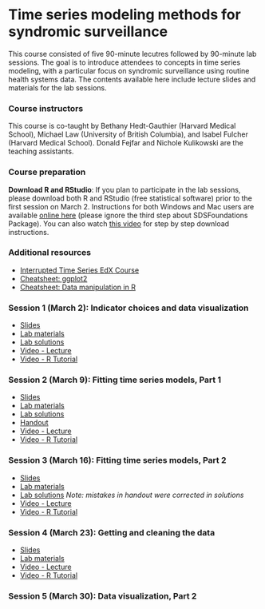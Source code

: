 # Time series modeling methods for syndromic surveillance

This course consisted of five 90-minute lecutres followed by 90-minute lab sessions. The goal is to introduce attendees to concepts in time series modeling, with a particular focus on syndromic surveillance using routine health systems data. The contents available here include lecture slides and materials for the lab sessions.

### Course instructors
This course is co-taught by Bethany Hedt-Gauthier (Harvard Medical School), Michael Law (University of British Columbia), and Isabel Fulcher (Harvard Medical School). Donald Fejfar and Nichole Kulikowski are the teaching assistants.

### Course preparation
**Download R and RStudio**: If you plan to participate in the lab sessions, please download both R and RStudio (free statistical software) prior to the first session on March 2. Instructions for both Windows and Mac users are available [online here](https://courses.edx.org/courses/UTAustinX/UT.7.01x/3T2014/56c5437b88fa43cf828bff5371c6a924/) (please ignore the third step about SDSFoundations Package). You can also watch [this video](https://www.youtube.com/watch?v=cX532N_XLIs&ab_channel=MarinStatsLectures-RProgramming%26Statistics) for step by step download instructions.

### Additional resources
- [Interrupted Time Series EdX Course](https://www.edx.org/course/policy-analysis-using-interrupted-time-series)
- [Cheatsheet: ggplot2](https://rstudio.com/wp-content/uploads/2015/03/ggplot2-cheatsheet.pdf)
- [Cheatsheet: Data manipulation in R](https://s3.amazonaws.com/assets.datacamp.com/blog_assets/Tidyverse+Cheat+Sheet.pdf)

### Session 1 (March 2): Indicator choices and data visualization 
- [Slides](slides/CIHR_SyndromicSurveillanceCourse_lecture1_v02.pdf)
- [Lab materials](materials/session1_03-02.zip)
- [Lab solutions](solutions/session1_handout_solutions.pdf)
- [Video - Lecture](https://www.youtube.com/watch?v=vo_MFsIRBe4)
- [Video - R Tutorial](https://www.youtube.com/watch?v=AeWJ2T2Zuiw)

### Session 2 (March 9): Fitting time series models, Part 1 
- [Slides](slides/CIHR_Course_Week2_Time_Series_no_code.pdf)
- [Lab materials](materials/session2_03-09.zip)
- [Lab solutions](solutions/session2_handout_solutions.pdf)
- [Handout](https://docs.google.com/presentation/d/1xSLggegZW1SDZBWTop-swGuqrGFYlOByrD7X2lNdWRs/edit#slide=id.p)
- [Video - Lecture](https://www.youtube.com/watch?v=JWJhww1mOOE)
- [Video - R Tutorial](https://www.youtube.com/watch?v=CRAE1zARHpY)

### Session 3 (March 16): Fitting time series models, Part 2 
- [Slides](slides/CIHR_Course_Week3_Time_Series.pdf)
- [Lab materials](materials/session3_03-16.zip)
- [Lab solutions](solutions/session3_handout_solutions.pdf) *Note: mistakes in handout were corrected in solutions*
- [Video - Lecture](https://www.youtube.com/watch?v=cSYPmixjLYo)
- [Video - R Tutorial](https://www.youtube.com/watch?v=mThIcj_tFDE)

### Session 4 (March 23): Getting and cleaning the data
- [Slides](slides/CIHR_Course_Week4_Data_Cleaning.pdf)
- [Lab materials](materials/session4_03-23.zip)
- [Video - Lecture](https://www.youtube.com/watch?v=3U-4bkyNGMI)
- [Video - R Tutorial]( https://youtu.be/NnQUPzFMwvU )
### Session 5 (March 30): Data visualization, Part 2



